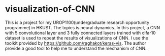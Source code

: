 # visualization-of-CNN
This is a project for my UROP1100(undergraduate research opportunity programme) in HKUST. The topics is neural dynamics. In this project,
a CNN with 5 convolutional layer and 3 fully connected layers trained with cifar10 dataset is used to repeat the results of visualizations
of CNN. I use the toolkit provided by https://github.com/raghakot/keras-vis. The author provide a good tool to help me to understand the 
mechanism of CNN.
